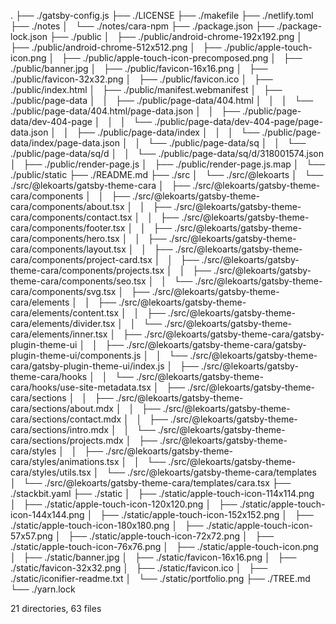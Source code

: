 .
├── ./gatsby-config.js
├── ./LICENSE
├── ./makefile
├── ./netlify.toml
├── ./notes
│   └── ./notes/cara-npm
├── ./package.json
├── ./package-lock.json
├── ./public
│   ├── ./public/android-chrome-192x192.png
│   ├── ./public/android-chrome-512x512.png
│   ├── ./public/apple-touch-icon.png
│   ├── ./public/apple-touch-icon-precomposed.png
│   ├── ./public/banner.jpg
│   ├── ./public/favicon-16x16.png
│   ├── ./public/favicon-32x32.png
│   ├── ./public/favicon.ico
│   ├── ./public/index.html
│   ├── ./public/manifest.webmanifest
│   ├── ./public/page-data
│   │   ├── ./public/page-data/404.html
│   │   │   └── ./public/page-data/404.html/page-data.json
│   │   ├── ./public/page-data/dev-404-page
│   │   │   └── ./public/page-data/dev-404-page/page-data.json
│   │   ├── ./public/page-data/index
│   │   │   └── ./public/page-data/index/page-data.json
│   │   └── ./public/page-data/sq
│   │       └── ./public/page-data/sq/d
│   │           └── ./public/page-data/sq/d/318001574.json
│   ├── ./public/render-page.js
│   ├── ./public/render-page.js.map
│   └── ./public/static
├── ./README.md
├── ./src
│   └── ./src/@lekoarts
│       └── ./src/@lekoarts/gatsby-theme-cara
│           ├── ./src/@lekoarts/gatsby-theme-cara/components
│           │   ├── ./src/@lekoarts/gatsby-theme-cara/components/about.tsx
│           │   ├── ./src/@lekoarts/gatsby-theme-cara/components/contact.tsx
│           │   ├── ./src/@lekoarts/gatsby-theme-cara/components/footer.tsx
│           │   ├── ./src/@lekoarts/gatsby-theme-cara/components/hero.tsx
│           │   ├── ./src/@lekoarts/gatsby-theme-cara/components/layout.tsx
│           │   ├── ./src/@lekoarts/gatsby-theme-cara/components/project-card.tsx
│           │   ├── ./src/@lekoarts/gatsby-theme-cara/components/projects.tsx
│           │   ├── ./src/@lekoarts/gatsby-theme-cara/components/seo.tsx
│           │   └── ./src/@lekoarts/gatsby-theme-cara/components/svg.tsx
│           ├── ./src/@lekoarts/gatsby-theme-cara/elements
│           │   ├── ./src/@lekoarts/gatsby-theme-cara/elements/content.tsx
│           │   ├── ./src/@lekoarts/gatsby-theme-cara/elements/divider.tsx
│           │   └── ./src/@lekoarts/gatsby-theme-cara/elements/inner.tsx
│           ├── ./src/@lekoarts/gatsby-theme-cara/gatsby-plugin-theme-ui
│           │   ├── ./src/@lekoarts/gatsby-theme-cara/gatsby-plugin-theme-ui/components.js
│           │   └── ./src/@lekoarts/gatsby-theme-cara/gatsby-plugin-theme-ui/index.js
│           ├── ./src/@lekoarts/gatsby-theme-cara/hooks
│           │   └── ./src/@lekoarts/gatsby-theme-cara/hooks/use-site-metadata.tsx
│           ├── ./src/@lekoarts/gatsby-theme-cara/sections
│           │   ├── ./src/@lekoarts/gatsby-theme-cara/sections/about.mdx
│           │   ├── ./src/@lekoarts/gatsby-theme-cara/sections/contact.mdx
│           │   ├── ./src/@lekoarts/gatsby-theme-cara/sections/intro.mdx
│           │   └── ./src/@lekoarts/gatsby-theme-cara/sections/projects.mdx
│           ├── ./src/@lekoarts/gatsby-theme-cara/styles
│           │   ├── ./src/@lekoarts/gatsby-theme-cara/styles/animations.tsx
│           │   └── ./src/@lekoarts/gatsby-theme-cara/styles/utils.tsx
│           └── ./src/@lekoarts/gatsby-theme-cara/templates
│               └── ./src/@lekoarts/gatsby-theme-cara/templates/cara.tsx
├── ./stackbit.yaml
├── ./static
│   ├── ./static/apple-touch-icon-114x114.png
│   ├── ./static/apple-touch-icon-120x120.png
│   ├── ./static/apple-touch-icon-144x144.png
│   ├── ./static/apple-touch-icon-152x152.png
│   ├── ./static/apple-touch-icon-180x180.png
│   ├── ./static/apple-touch-icon-57x57.png
│   ├── ./static/apple-touch-icon-72x72.png
│   ├── ./static/apple-touch-icon-76x76.png
│   ├── ./static/apple-touch-icon.png
│   ├── ./static/banner.jpg
│   ├── ./static/favicon-16x16.png
│   ├── ./static/favicon-32x32.png
│   ├── ./static/favicon.ico
│   ├── ./static/iconifier-readme.txt
│   └── ./static/portfolio.png
├── ./TREE.md
└── ./yarn.lock

21 directories, 63 files
